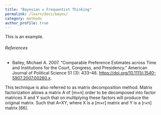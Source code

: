 ```yaml
---
title: "Bayesian v Frequentist Thinking"
permalink: /learn/docs/bayes/
category: methods
author_profile: true
---
```


This is an example.


###### References
- Bailey, Michael A. 2007. “Comparable Preference Estimates across Time and Institutions for the Court, Congress, and Presidency.” American Journal of Political Science 51 (3): 433–48. https://doi.org/10.1111/j.1540-5907.2007.00260.x.


This technique is also referred to as matrix decomposition method. Matrix factorization allows a matrix A of [m×n] order to be decomposed into factor matrices X and Y such that on multiplying these factors will produce the original matrix. Such that A=XY, where X is a [m×r] matrix and Y is a [r×n] matrix [66].